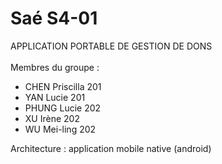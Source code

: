 # Saé S4-01 
APPLICATION PORTABLE DE GESTION DE DONS\
\
Membres du groupe : 
- CHEN Priscilla 201
- YAN Lucie 201
- PHUNG Lucie 202
- XU Irène 202
- WU Mei-ling 202

Architecture : application mobile native (android)

